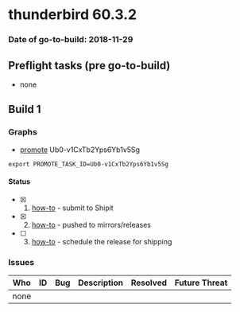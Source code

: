 # thunderbird 60.3.2

### Date of go-to-build: 2018-11-29

## Preflight tasks (pre go-to-build)
- none

## Build 1  

### Graphs
* [promote](https://tools.taskcluster.net/push-inspector/#/Ub0-v1CxTb2Yps6Yb1v5Sg) Ub0-v1CxTb2Yps6Yb1v5Sg
```
export PROMOTE_TASK_ID=Ub0-v1CxTb2Yps6Yb1v5Sg
```


#### Status
- [x] 1.  [how-to](https://wiki.mozilla.org/Release:Release_Automation_on_Mercurial:Starting_a_Release#Submit_to_Ship_It)  - submit to Shipit
- [x] 2.  [how-to](https://github.com/mozilla-releng/releasewarrior-2.0/blob/master/docs/release-promotion/desktop/howto.md#push-artifacts-to-releases-directory)  - pushed to mirrors/releases
- [ ] 3.  [how-to](https://github.com/mozilla-releng/releasewarrior-2.0/blob/master/docs/release-promotion/desktop/howto.md#ship-the-release)  - schedule the release for shipping

### Issues
| Who                 | ID               | Bug                                                                 | Description                | Resolved                | Future Threat                |
| ------------------- | ---------------- | ------------------------------------------------------------------- | -------------------------- | ----------------------- | ---------------------------- |
| none | | | | | |

